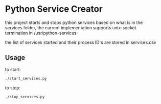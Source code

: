 # Python Service Creator

this project starts and stops python services based on what is in the services folder, the current implementation supports unix-socket termination in /usr/python-services

the list of services started and their process ID's are stored in services.csv

## Usage

to start:
```Bash
./start_services.py
```

to stop:
```
./stop_services.py
```
